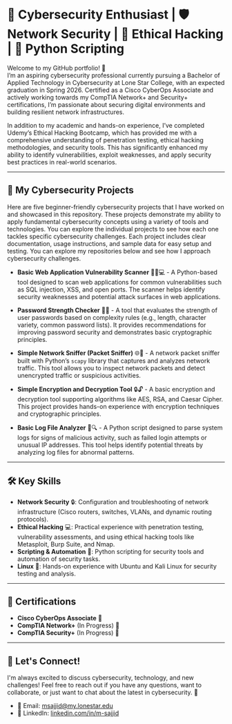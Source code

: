 

# 🚀 Cybersecurity Enthusiast | 🛡️ Network Security | 🔐 Ethical Hacking | 🐍 Python Scripting

Welcome to my GitHub portfolio! 👋  
I’m an aspiring cybersecurity professional currently pursuing a Bachelor of Applied Technology in Cybersecurity at Lone Star College, with an expected graduation in Spring 2026. Certified as a Cisco CyberOps Associate and actively working towards my CompTIA Network+ and Security+ certifications, I’m passionate about securing digital environments and building resilient network infrastructures.

In addition to my academic and hands-on experience, I’ve completed Udemy’s Ethical Hacking Bootcamp, which has provided me with a comprehensive understanding of penetration testing, ethical hacking methodologies, and security tools. This has significantly enhanced my ability to identify vulnerabilities, exploit weaknesses, and apply security best practices in real-world scenarios.

---



## 📂 My Cybersecurity Projects


Here are five beginner-friendly cybersecurity projects that I have worked on and showcased in this repository. These projects demonstrate my ability to apply fundamental cybersecurity concepts using a variety of tools and technologies. You can explore the individual projects to see how each one tackles specific cybersecurity challenges. Each project includes clear documentation, usage instructions, and sample data for easy setup and testing. You can explore my repositories below and see how I approach cybersecurity challenges.


- **Basic Web Application Vulnerability Scanner** 🕵️‍♂️💻 - A Python-based tool designed to scan web applications for common vulnerabilities such as SQL injection, XSS, and open ports. The scanner helps identify security weaknesses and potential attack surfaces in web applications.

- **Password Strength Checker** 🔐🔑 - A tool that evaluates the strength of user passwords based on complexity rules (e.g., length, character variety, common password lists). It provides recommendations for improving password security and demonstrates basic cryptographic principles.

- **Simple Network Sniffer (Packet Sniffer)** 🌐📡 - A network packet sniffer built with Python’s `scapy` library that captures and analyzes network traffic. This tool allows you to inspect network packets and detect unencrypted traffic or suspicious activities.

- **Simple Encryption and Decryption Tool** 🔒🔓 - A basic encryption and decryption tool supporting algorithms like AES, RSA, and Caesar Cipher. This project provides hands-on experience with encryption techniques and cryptographic principles.

- **Basic Log File Analyzer** 📜🔍 - A Python script designed to parse system logs for signs of malicious activity, such as failed login attempts or unusual IP addresses. This tool helps identify potential threats by analyzing log files for abnormal patterns.

---



## 🛠️ Key Skills

- **Network Security** 🔒: Configuration and troubleshooting of network infrastructure (Cisco routers, switches, VLANs, and dynamic routing protocols).
- **Ethical Hacking** 💻: Practical experience with penetration testing, vulnerability assessments, and using ethical hacking tools like Metasploit, Burp Suite, and Nmap.
- **Scripting & Automation** 🤖: Python scripting for security tools and automation of security tasks.
- **Linux** 🐧: Hands-on experience with Ubuntu and Kali Linux for security testing and analysis.

---



## 🏅 Certifications

- **Cisco CyberOps Associate** 📜
- **CompTIA Network+** (In Progress) 📝
- **CompTIA Security+** (In Progress) 📝

---



## 💬 Let's Connect!

I'm always excited to discuss cybersecurity, technology, and new challenges! Feel free to reach out if you have any questions, want to collaborate, or just want to chat about the latest in cybersecurity. 🙌

- 📧 Email: [msajjid@my.lonestar.edu](mailto:msajjid@my.lonestar.edu)
- 💼 LinkedIn: [linkedin.com/in/m-sajjid](https://www.linkedin.com/in/m-sajjid)


